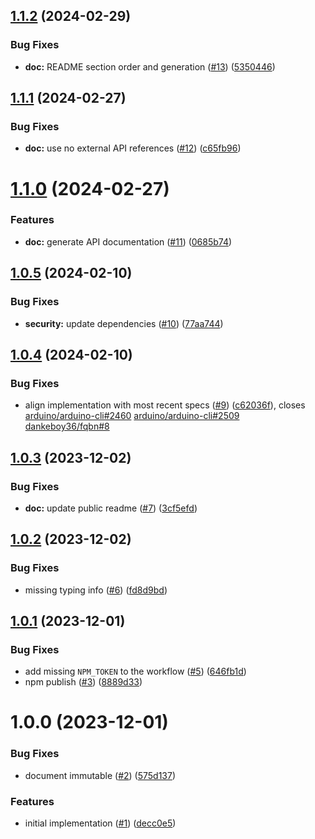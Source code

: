 ## [1.1.2](https://github.com/dankeboy36/fqbn/compare/1.1.1...1.1.2) (2024-02-29)


### Bug Fixes

* **doc:** README section order and generation ([#13](https://github.com/dankeboy36/fqbn/issues/13)) ([5350446](https://github.com/dankeboy36/fqbn/commit/53504462066893adc384df494df9b5995d2414ef))

## [1.1.1](https://github.com/dankeboy36/fqbn/compare/1.1.0...1.1.1) (2024-02-27)


### Bug Fixes

* **doc:** use no external API references ([#12](https://github.com/dankeboy36/fqbn/issues/12)) ([c65fb96](https://github.com/dankeboy36/fqbn/commit/c65fb96509c84561c5c810a8ced613ef4c70f593))

# [1.1.0](https://github.com/dankeboy36/fqbn/compare/1.0.5...1.1.0) (2024-02-27)


### Features

* **doc:** generate API documentation ([#11](https://github.com/dankeboy36/fqbn/issues/11)) ([0685b74](https://github.com/dankeboy36/fqbn/commit/0685b74d1dac6cb6c3cb7e0fc18a61e7985272fe))

## [1.0.5](https://github.com/dankeboy36/fqbn/compare/1.0.4...1.0.5) (2024-02-10)


### Bug Fixes

* **security:** update dependencies ([#10](https://github.com/dankeboy36/fqbn/issues/10)) ([77aa744](https://github.com/dankeboy36/fqbn/commit/77aa7448071a86419426291763ac647de48e6058))

## [1.0.4](https://github.com/dankeboy36/fqbn/compare/1.0.3...1.0.4) (2024-02-10)


### Bug Fixes

* align implementation with most recent specs ([#9](https://github.com/dankeboy36/fqbn/issues/9)) ([c62036f](https://github.com/dankeboy36/fqbn/commit/c62036f3b27dafde2b51cd5216a49550ab91bc44)), closes [arduino/arduino-cli#2460](https://github.com/arduino/arduino-cli/issues/2460) [arduino/arduino-cli#2509](https://github.com/arduino/arduino-cli/issues/2509) [dankeboy36/fqbn#8](https://github.com/dankeboy36/fqbn/issues/8)

## [1.0.3](https://github.com/dankeboy36/fqbn/compare/1.0.2...1.0.3) (2023-12-02)


### Bug Fixes

* **doc:** update public readme ([#7](https://github.com/dankeboy36/fqbn/issues/7)) ([3cf5efd](https://github.com/dankeboy36/fqbn/commit/3cf5efd23825f2ff073b7a394ce4349bb9234b90))

## [1.0.2](https://github.com/dankeboy36/fqbn/compare/1.0.1...1.0.2) (2023-12-02)


### Bug Fixes

* missing typing info ([#6](https://github.com/dankeboy36/fqbn/issues/6)) ([fd8d9bd](https://github.com/dankeboy36/fqbn/commit/fd8d9bdc495ae824f72fc4b1ebeb4284b091d6a1))

## [1.0.1](https://github.com/dankeboy36/fqbn/compare/1.0.0...1.0.1) (2023-12-01)


### Bug Fixes

* add missing `NPM_TOKEN` to the workflow ([#5](https://github.com/dankeboy36/fqbn/issues/5)) ([646fb1d](https://github.com/dankeboy36/fqbn/commit/646fb1d9881217768fde265c2a09948df2726484))
* npm publish ([#3](https://github.com/dankeboy36/fqbn/issues/3)) ([8889d33](https://github.com/dankeboy36/fqbn/commit/8889d3364c4a128eaebc82f78a3a5dbe2abf609b))

# 1.0.0 (2023-12-01)


### Bug Fixes

* document immutable ([#2](https://github.com/dankeboy36/fqbn/issues/2)) ([575d137](https://github.com/dankeboy36/fqbn/commit/575d13765dbcc84a0d7c3d711d56b19573af950c))


### Features

* initial implementation ([#1](https://github.com/dankeboy36/fqbn/issues/1)) ([decc0e5](https://github.com/dankeboy36/fqbn/commit/decc0e5db881ec0fbbc8a3e68e4cfb019006e5a4))

